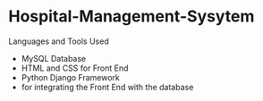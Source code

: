 # Hospital-Management-Sysytem

Languages and Tools Used 
- MySQL Database 
- HTML and CSS for Front End 
- Python Django Framework 
- for integrating the Front End with the database
 

